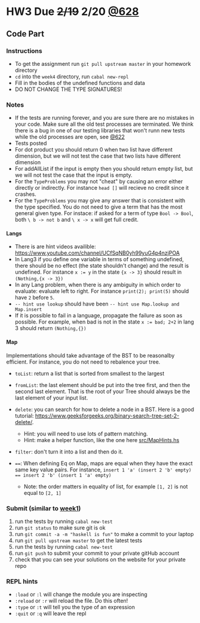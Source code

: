 # HW3 Due ~~2/19~~ 2/20 [@628](https://piazza.com/class/jr9fgrf7efv7j0?cid=628)

## Code Part
### Instructions
* To get the assignment run ```git pull upstream master``` in your homework directory
* `cd` into the `week4` directory, run `cabal new-repl`
* Fill in the bodies of the undefined functions and data
* DO NOT CHANGE THE TYPE SIGNATURES!

### Notes
* If the tests are running forever, and you are sure there are no mistakes in your code.  Make sure all the old test processes are terminated.  We think there is a bug in one of our testing libraries that won't runn new tests while the old processes are open, see [@622](https://piazza.com/class/jr9fgrf7efv7j0?cid=622)
* Tests posted
* For dot product you should return 0 when two list have different dimension, but we will not test the case that two lists have different dimension
* For addAllList if the input is empty then you should return empty list, but we will not test the case that the input is empty.
* For the `TypeProblems` you may not "cheat" by causing an error either directly or indirectly.  For instance `head []` will recieve no credit since it crashes.
* For the `TypeProblems` you may give any answer that is consistent with the type specified.  You do not need to give a term that has the most general given type.  For instace: if asked for a term of type `Bool -> Bool`, both `\ b -> not b` and `\ x -> x` will get full credit.
#### Langs
* There is are hint videos availible: https://www.youtube.com/channel/UCfSqNB0yh99yuG4p4nzjPOA
* In Lang3 if you define one variable in terms of something undefined, there should be no effect (the state shouldn't change) and the result is undefined.  For instance `x := y` in the state `{x -> 3}` should result in `(Nothing,{x -> 3})`
* In any Lang problem, when there is any ambiguity in which order to evaluate:  evaluate left to right. For instance `print(2); print(5)` should have `2` before `5`.
* `-- hint use lookup` should have been `-- hint use Map.lookup and Map.insert`
* If it is possible to fail in a language, propagate the failure as soon as possible.  For example, when bad is not in the state `x := bad; 2+2` in lang 3 should return `(Nothing,{})`
#### Map
Implementations should take advantage of the BST to be reasonalby efficient.  For instance, you do not need to rebalence your tree.
- `toList`: return a list that is sorted from smallest to the largest
- `fromList`: the last element should be put into the tree first, and then the second last element. That is the root of your Tree should always be the last element of your input list.
- `delete`:  you can search for how to delete a node in a BST. Here is a good tutorial: https://www.geeksforgeeks.org/binary-search-tree-set-2-delete/. 
  - Hint: you will need to use lots of pattern matching.
  - Hint: make a helper function, like the one here [src/MapHints.hs](src/MapHints.hs)
- `filter`: don't turn it into a list and then do it. 

- `==`: When defining Eq on Map, maps are equal when they have the exact same key value pairs. For instance, `insert 1 'a' (insert 2 'b' empty) == insert 2 'b' (insert 1 'a' empty)`
  - Note: the order matters in equality of list, for example `[1, 2]` is not equal to `[2, 1]`

### Submit (similar to [week1](../week1))
1. run the tests by running ```cabal new-test``` 
1. run ```git status``` to make sure git is ok
1. run ```git commit -a -m "haskell is fun"``` to make a commit to your laptop
1. run ```git pull upstream master``` to get the latest tests
1. run the tests by running ```cabal new-test``` 
1. run ```git push``` to submit your commit to your private gitHub account
1. check that you can see your solutions on the website for your private repo

### REPL hints
* `:load` or `:l` will change the module you are inspecting
* `:reload` or `:r` will reload the file.  Do this often!
* `:type` or `:t` will tell you the type of an expression
* `:quit` or `:q` will leave the repl
